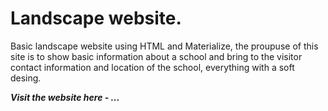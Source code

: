 # Landscape website.

Basic landscape website using HTML and Materialize, the proupuse of this site is to show basic information about a school and bring to the visitor contact information and location of the school, everything with a soft desing.

***Visit the website here - ...***
